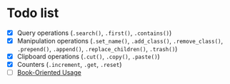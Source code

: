 
# Todo list

- [x] Query operations (`.search()`, `.first()`, `.contains()`)
- [x] Manipulation operations (`.set_name()`, `.add_class()`, `.remove_class()`, `.prepend()`, `.append()`, `.replace_children()`, `.trash()`)
- [x] Clipboard operations (`.cut()`, `.copy()`, `.paste()`)
- [x] Counters (`.increment`, `.get`, `.reset`)
- [ ] [Book-Oriented Usage](https://github.com/openstax/kitchen#book-oriented-usage)
